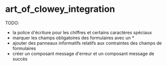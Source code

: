 # art_of_clowey_integration

TODO:
- la police d'écriture pour les chiffres et certains caractères spéciaux
- marquer les champs obligatoires des formulaires avec un *
- ajouter des panneaux informatifs relatifs aux contraintes des champs de formulaires
- créer un composant message d'erreur et un composant message de succès

